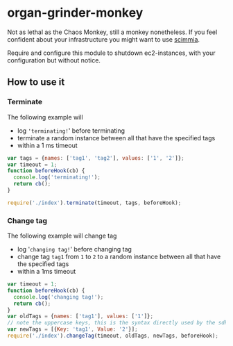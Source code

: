 # organ-grinder-monkey
Not as lethal as the Chaos Monkey, still a monkey nonetheless. If you feel confident
about your infrastructure you might want to use [scimmia](https://github.com/lazywithclass/scimmia).

Require and configure this module to shutdown ec2-instances, with your configuration but without notice.


## How to use it

### Terminate

The following example will 

* log `'terminating!`' before terminating
* terminate a random instance between all that have the specified tags
* within a 1 ms timeout

```javascript
var tags = {names: ['tag1', 'tag2'], values: ['1', '2']};
var timeout = 1;
function beforeHook(cb) {
  console.log('terminating!');
  return cb();
}

require('./index').terminate(timeout, tags, beforeHook);
```

### Change tag

The following example will change tag

* log '`changing tag!`' before changing tag
* change tag `tag1` from `1` to `2` to a random instance between all that have the specified tags
* within a 1ms timeout

```javascript
var timeout = 1;
function beforeHook(cb) {
  console.log('changing tag!');
  return cb();
}
var oldTags = {names: ['tag1'], values: ['1']};
// note the uppercase keys, this is the syntax directly used by the sdk
var newTags = [{Key: 'tag1', Value: '2'}];
require('./index').changeTag(timeout, oldTags, newTags, beforeHook);
```
